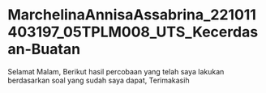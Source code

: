 # MarchelinaAnnisaAssabrina_221011403197_05TPLM008_UTS_Kecerdasan-Buatan
Selamat Malam, Berikut hasil percobaan yang telah saya lakukan berdasarkan soal yang sudah saya dapat, Terimakasih
